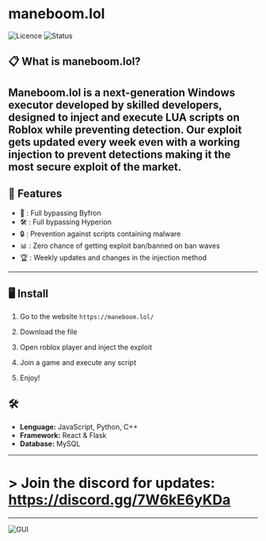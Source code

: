 # maneboom.lol

![Licence](https://img.shields.io/badge/Licencia-MIT-blue.svg) ![Status](https://img.shields.io/badge/Estado-En%20desarrollo-yellow.svg)

## 📋 What is maneboom.lol?

Maneboom.lol is a next-generation Windows executor developed by skilled developers, designed to inject and execute LUA scripts on Roblox while preventing detection.
Our exploit gets updated every week even with a working injection to prevent detections making it the most secure exploit of the market.
---

## 🚀 Features

- 📌 : Full bypassing Byfron
- 🛠️ : Full bypassing Hyperion
- 🔒 : Prevention against scripts containing malware
- 📊 : Zero chance of getting exploit ban/banned on ban waves
- 🏆 : Weekly updates and changes in the injection method


---

## 🖥️ Install

1. Go to the website
   ```https://maneboom.lol/```

2. Download the file

3. Open roblox player and inject the exploit

4. Join a game and execute any script

5. Enjoy!

## 🛠️ 

- **Lenguage:** JavaScript, Python, C++
- **Framework:** React & Flask
- **Database:** MySQL

---
# > Join the discord for updates: https://discord.gg/7W6kE6yKDa
---

![GUI](https://media.discordapp.net/attachments/1297406645781135370/1329977710302199838/image.png?ex=678ef0c3&is=678d9f43&hm=d18b4a4340b8f5205d4c671d3dad595e1d24de1f9fe2a1ff5f806a07d54ddd4a&=&format=webp&quality=lossless)
